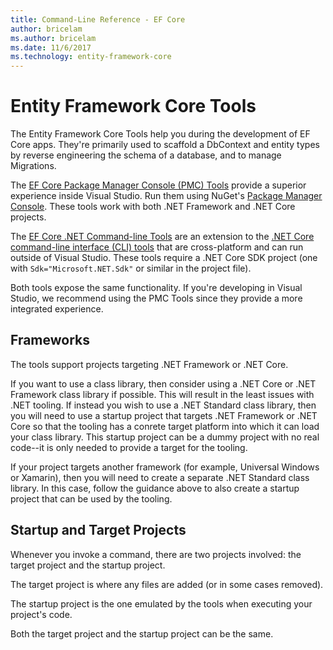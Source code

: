 ```yaml
---
title: Command-Line Reference - EF Core
author: bricelam
ms.author: bricelam
ms.date: 11/6/2017
ms.technology: entity-framework-core
---
```

Entity Framework Core Tools
===========================
The Entity Framework Core Tools help you during the development of EF Core apps. They're primarily used to scaffold a
DbContext and entity types by reverse engineering the schema of a database, and to manage Migrations.

The [EF Core Package Manager Console (PMC) Tools][1] provide a superior experience inside Visual Studio. Run them using
NuGet's [Package Manager Console][2]. These tools work with both .NET Framework and .NET Core projects.

The [EF Core .NET Command-line Tools][3] are an extension to the [.NET Core command-line interface (CLI) tools][4] that
are cross-platform and can run outside of Visual Studio. These tools require a .NET Core SDK project (one with
`Sdk="Microsoft.NET.Sdk"` or similar in the project file).

Both tools expose the same functionality. If you're developing in Visual Studio, we recommend using the PMC Tools since
they provide a more integrated experience.

Frameworks
----------
The tools support projects targeting .NET Framework or .NET Core.

If you want to use a class library, then consider using a .NET Core or .NET Framework class library if possible. This will result in the least issues with .NET tooling. If instead you wish to use a .NET Standard class library, then you will need to use a startup project that targets .NET Framework or .NET Core so that the tooling has a conrete target platform into which it can load your class library. This startup project can be a dummy project with no real code--it is only needed to provide a target for the tooling.

If your project targets another framework (for example, Universal Windows or Xamarin), then you will need to create a separate .NET Standard class library. In this case, follow the guidance above to also create a startup project that can be used by the tooling.

Startup and Target Projects
---------------------------
Whenever you invoke a command, there are two projects involved: the target project and the startup project.

The target project is where any files are added (or in some cases removed).

The startup project is the one emulated by the tools when executing your project's code.

Both the target project and the startup project can be the same.


  [1]: powershell.md
  [2]: https://docs.microsoft.com/nuget/tools/package-manager-console
  [3]: dotnet.md
  [4]: https://docs.microsoft.com/dotnet/core/tools/
